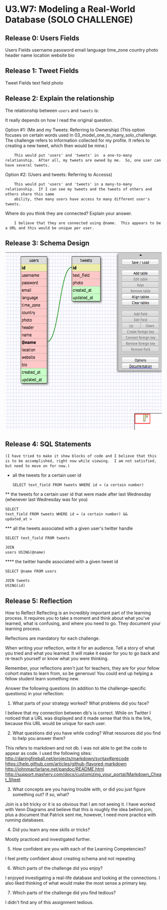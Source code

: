 # U3.W7: Modeling a Real-World Database (SOLO CHALLENGE)

## Release 0: Users Fields
<!-- Identify the fields Twitter collects data for -->

Users Fields
	username
	password
	email
	language
	time_zone
	country
	photo
	header
	name
	location
	website
	bio

## Release 1: Tweet Fields
<!-- Identify the fields Twitter uses to represent/display a tweet. What are you required or allowed to enter? -->

Tweet Fields
	text field
	photo

## Release 2: Explain the relationship
The relationship between `users` and `tweets` is: 

It really depends on how I read the original question.

Option #1: (Me and my Tweets: Referring to Ownership)
	(This option focuses on certain words used in 03_model_one_to_many_solo_challenge.  The challenge refers to information collected for my 
	profile.  It refers to creating a new tweet, which then would be mine.)
	
		This would put 'users' and 'tweets' in  a one-to-many relationship.  After all, my tweets are owned by me.  So, one user can have several tweets.

Option #2: (Users and tweets: Referring to Accesss)

		This would put 'users' and 'tweets' in a many-to-many relationship.  If I can see my tweets and the tweets of others and others share this same 
		ability, then many users have access to many different user's tweets.
	

Where do you think they are connected? Explain your answer.

		I believe that they are connected using @name.  This appears to be a URL and this would be unique per user.

## Release 3: Schema Design

<img src="../imgs/one_to_many.jpg" width="619" height="572">

## Release 4: SQL Statements
<!-- Include your SQL Statements. How can you make markdown files show blocks of code? -->
    (I have tried to make it show blocks of code and I believe that this is to be accomplished, right now while viewing.  I am not satisfied, but need to move on for now.)


* all the tweets for a certain user id
	<pre><code>SELECT text_field FROM tweets WHERE id = (a certain number)</code></pre>

** the tweets for a certain user id that were made after last Wednesday (whenever last Wednesday was for you)
	<pre><code>SELECT text_field FROM tweets WHERE id = (a certain number) && updated_at > </code></pre>

*** all the tweets associated with a given user's twitter handle
	<pre><code>SELECT text_field FROM tweets</code></pre>
	<pre><code>JOIN users USING(@name)</code></pre>

**** the twitter handle associated with a given tweet id
	<pre><code>SELECT @name FROM users</code></pre>
	<pre><code>JOIN tweets USING(id)</code></pre>

## Release 5: Reflection
<!-- Be sure to add your reflection here!!! -->

How to Reflect
Reflecting is an incredibly important part of the learning process. It requires you to take a moment and think about what you've learned, what is confusing, and where you need to go. They document your learning process.

Reflections are mandatory for each challenge.

When writing your reflection, write it for an audience. Tell a story of what you tried and what you learned. It will make it easier for you to go back and re-teach yourself or know what you were thinking.

Remember, your reflections aren't just for teachers, they are for your fellow cohort mates to learn from, so be generous! You could end up helping a fellow student learn something new.

Answer the following questions (in addition to the challenge-specific questions) in your reflection:

1)  What parts of your strategy worked? What problems did you face?

I believe that my connection between db's is correct.  While on Twitter I noticed that a URL was displayed and it made sense that this is the link, because this URL would be unique for each user.        

2)  What questions did you have while coding? What resources did you find to help you answer them?

This refers to markdown and not db.  I was not able to get the code to appear as code.  I used the following sites: 
http://daringfireball.net/projects/markdown/syntax#precode
https://help.github.com/articles/github-flavored-markdown
http://johnmacfarlane.net/pandoc/README.html
http://support.mashery.com/docs/customizing_your_portal/Markdown_Cheat_Sheet

3)  What concepts are you having trouble with, or did you just figure something out? If so, what?

 Join is a bit tricky or it is so obvious that I am not seeing it.  I have worked with Venn Diagrams and believe that this is roughly the idea behind join, plus a document that Patrick sent me, however, I need more practice with running databases.

4)  Did you learn any new skills or tricks?

Mostly practiced and investigated further.

5)  How confident are you with each of the Learning Competencies?

I feel pretty confident about creating schema and not repeating     

6)  Which parts of the challenge did you enjoy?

I enjoyed investigating a real-life database and looking at the connections.  I also liked thinking of what would make the most sense a primary key.    

7)  Which parts of the challenge did you find tedious?

I didn't find any of this assignment tedious.


